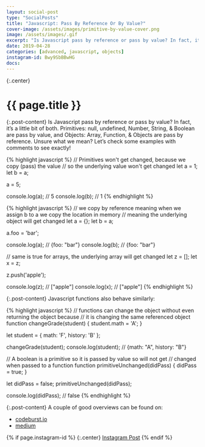 ```yaml
---
layout: social-post
type: "SocialPosts"
title: "Javascript: Pass By Reference Or By Value?"
cover-image: /assets/images/primitive-by-value-cover.png
image: /assets/images/.gif
excerpt: "Is Javascript pass by reference or pass by value? In fact, it’s a little bit of both."
date: 2019-04-28
categories: [advanced, javascript, objects]
instagram-id: Bwy9SbBBwHG
docs: 
---
```

{:.center}
# {{ page.title }}

{:.post-content}
Is Javascript pass by reference or pass by value? In fact, it’s a little bit of 
both. Primitives: null, undefined, Number, String, & Boolean are pass by value, 
and Objects: Array, Function, & Objects are pass by reference. 
Unsure what we mean? Let’s check some examples with comments to see exactly!

{% highlight javascript %}
// Primitives won't get changed, because we copy (pass) the value
// so the underlying value won't get changed
let a = 1;
let b = a;

a = 5;

console.log(a); // 5
console.log(b); // 1
{% endhighlight %}

{% highlight javascript %}
// we copy by reference meaning when we assign b to a we copy the location in memory
// meaning the underlying object will get changed
let a = {};
let b = a;

a.foo = 'bar';

console.log(a); // {foo: "bar"}
console.log(b); // {foo: "bar"}

// same is true for arrays, the underlying array will get changed
let z = [];
let x = z;

z.push('apple');

console.log(z); // ["apple"]
console.log(x); // ["apple"]
{% endhighlight %}

{:.post-content}
Javascript functions also behave similarly:

{% highlight javascript %}
// functions can change the object without even returning the object because
// it is changing the same referenced object
function changeGrade(student) {
    student.math = 'A';
}

let student = {
    math: 'F',
    history: 'B'
};

changeGrade(student);
console.log(student); // {math: "A", history: "B"}

// A boolean is a primitive so it is passed by value so will not get 
// changed when passed to a function
function primitiveUnchanged(didPass) {
    didPass = true;
}

let didPass = false; 
primitiveUnchanged(didPass);

console.log(didPass); // false
{% endhighlight %}


{:.post-content}
A couple of good overviews can be found on:
* <a href="https://codeburst.io/explaining-value-vs-reference-in-javascript-647a975e12a0" target="_blank">codeburst.io</a>
* <a href="https://medium.com/dailyjs/back-to-roots-javascript-value-vs-reference-8fb69d587a18" target="_blank">medium</a>

{% if page.instagram-id %}
{:.center}
<a class="insta-link" href="https://www.instagram.com/p/{{page.instagram-id}}" target="_blank">Instagram Post</a>
{% endif %}
